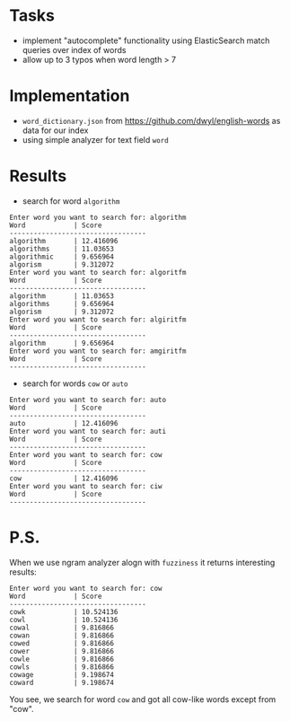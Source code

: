 # Tasks
* implement "autocomplete" functionality using ElasticSearch match queries over index of words
* allow up to 3 typos when word length > 7

# Implementation
* `word_dictionary.json` from https://github.com/dwyl/english-words as data for our index
* using simple analyzer for text field `word`

# Results

* search for word `algorithm`
```
Enter word you want to search for: algorithm
Word            | Score
----------------------------------
algorithm       | 12.416096
algorithms      | 11.03653
algorithmic     | 9.656964
algorism        | 9.312072
Enter word you want to search for: algoritfm
Word            | Score
----------------------------------
algorithm       | 11.03653
algorithms      | 9.656964
algorism        | 9.312072
Enter word you want to search for: algiritfm
Word            | Score
----------------------------------
algorithm       | 9.656964
Enter word you want to search for: amgiritfm
Word            | Score
----------------------------------

```
* search for words `cow` or `auto`
```
Enter word you want to search for: auto
Word            | Score
----------------------------------
auto            | 12.416096
Enter word you want to search for: auti
Word            | Score
----------------------------------
Enter word you want to search for: cow
Word            | Score
----------------------------------
cow             | 12.416096
Enter word you want to search for: ciw
Word            | Score
----------------------------------
```

# P.S.
When we use ngram analyzer alogn with `fuzziness` it returns interesting results:
```
Enter word you want to search for: cow
Word            | Score
----------------------------------
cowk            | 10.524136
cowl            | 10.524136
cowal           | 9.816866
cowan           | 9.816866
cowed           | 9.816866
cower           | 9.816866
cowle           | 9.816866
cowls           | 9.816866
cowage          | 9.198674
coward          | 9.198674
```
You see, we search for word `cow` and got all cow-like words except from "cow".
